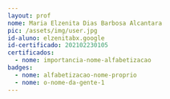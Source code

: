 ```yaml
---
layout: prof
nome: Maria Elzenita Dias Barbosa Alcantara
pic: /assets/img/user.jpg
id-aluno: elzenitabx.google
id-certificado: 202102230105
certificados:
  - nome: importancia-nome-alfabetizacao
badges:
  - nome: alfabetizacao-nome-proprio
  - nome: o-nome-da-gente-1
---
```

